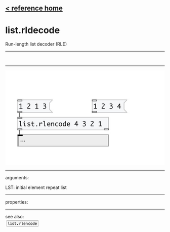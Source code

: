 [< reference home](index.html)
---

# list.rldecode


Run-length list decoder (RLE)

---

<br>


---


![example](examples/list.rldecode-example.jpg)

---
arguments:

LST: initial element repeat list<br>

---
properties:


---
see also:<br>
[![list.rlencode](img/object_list.rlencode.png)](list.rlencode.html)
